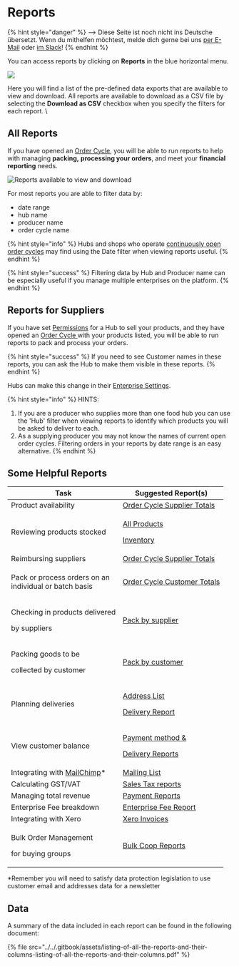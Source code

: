 # Reports

{% hint style="danger" %}
<img src="https://firebasestorage.googleapis.com/v0/b/gitbook-28427.appspot.com/o/assets%2F-L9rgk4wEweX_zxXIzmW%2F-LpeYcYHvFT89zDzVlG4%2F-LpeZq2i0oaAbNYfYfu5%2FCapture%20du%202019-09-26%2000-38-19.png?alt=media&#x26;token=aef3eea2-4d60-4d24-99ec-6edbda36b45c" alt="" data-size="line">-->​<img src="https://firebasestorage.googleapis.com/v0/b/gitbook-28427.appspot.com/o/assets%2F-L9rgk4wEweX_zxXIzmW%2F-MdHZQzZkj-9uNA4c3qD%2F-MdIF6yxdsNWC5BK3awW%2FFlagge%20Deutschland.jpg?alt=media&#x26;token=9bbe895b-2aa1-40da-8221-01fb74558b92" alt="" data-size="line"> Diese Seite ist noch nicht ins Deutsche übersetzt. Wenn du mithelfen möchtest, melde dich gerne bei uns [per E-Mail](mailto:konrad@openfoodnetwork.de) oder [im Slack](https://join.slack.com/t/openfoodnetwork/shared\_invite/zt-9sjkjdlu-r02kUMP1zbrTgUhZhYPF\~A)!
{% endhint %}

You can access reports by clicking on **Reports** in the blue horizontal menu. &#x20;

![](../../.gitbook/assets/screen-shot-2019-12-04-at-2.17.42-pm.png)

Here you will find a list of the pre-defined data exports that are available to view and download. All reports are available to download as a CSV file by selecting the **Download as CSV** checkbox when you specify the filters for each report. \


## All Reports

If you have opened an [Order Cycle](../shopfront/order-cycle/), you will be able to run reports to help with managing **packing,** **processing your orders**, and meet your **financial reporting** needs.

![Reports available to view and download](../../.gitbook/assets/screen-shot-2019-12-04-at-2.28.38-pm.png)

For most reports you are able to filter data by:

* date range
* hub name
* producer name
* order cycle name

{% hint style="info" %}
Hubs and shops who operate [continuously open order cycles](../shopfront/order-cycle/) may find using the Date filter when viewing reports useful.
{% endhint %}

{% hint style="success" %}
Filtering data by Hub and Producer name can be especially useful if you manage multiple enterprises on the platform.
{% endhint %}

## Reports for Suppliers&#x20;

If you have set [Permissions](../enterprise-profile/enterprise-to-enterprise-permissions-e2es.md) for a Hub to sell your products, and they have opened an [Order Cycle ](../shopfront/order-cycle/order-cycles-for-hubs.md)with your products listed, you will be able to run reports to pack and process your orders.&#x20;

{% hint style="success" %}
If you need to see Customer names in these reports, you can ask the Hub to make them visible in these reports.&#x20;
{% endhint %}

Hubs can make this change in their [Enterprise Settings](../enterprise-profile/enterprise-settings.md).

{% hint style="info" %}
HINTS:&#x20;

1. If you are a producer who supplies more than one food hub you can use the 'Hub' filter when viewing reports to identify which products you will be asked to deliver to each.
2. As a supplying producer you may not know the names of current open order cycles.  Filtering orders in your reports by date range is an easy alternative.
{% endhint %}

## Some Helpful Reports

| Task                                                                                                               | Suggested Report(s)                                                                                                                                                                       |
| ------------------------------------------------------------------------------------------------------------------ | ----------------------------------------------------------------------------------------------------------------------------------------------------------------------------------------- |
| Product availability                                                                                               | [Order Cycle Supplier Totals](order-reports.md#order-cycle-supplier-totals)                                                                                                               |
| Reviewing products stocked                                                                                         | <p><a href="reports-for-hub-management.md#product-management">All Products</a></p><p><a href="reports-for-hub-management.md#product-management">Inventory</a></p>                         |
| Reimbursing suppliers                                                                                              | [Order Cycle Supplier Totals](order-reports.md#order-cycle-supplier-totals)                                                                                                               |
| <p>Pack or process orders on an <br>individual or batch basis</p>                                                  | [Order Cycle Customer Totals](order-reports.md#order-cycle-customer-totals)                                                                                                               |
| <p>Checking in products delivered</p><p>by suppliers</p>                                                           | [Pack by supplier](packing-reports.md#pack-by-supplier)                                                                                                                                   |
| <p>Packing goods to be </p><p>collected by customer</p>                                                            | [Pack by customer](packing-reports.md#pack-by-customer)                                                                                                                                   |
| Planning deliveries                                                                                                | <p><a href="reports-for-hub-management.md#addresses">Address List</a></p><p><a href="reports-for-hub-management.md#order-cycle-management">Delivery Report</a></p>                        |
| View customer balance                                                                                              | <p><a href="reports-for-hub-management.md#order-cycle-management">Payment method &#x26;</a></p><p><a href="reports-for-hub-management.md#order-cycle-management">Delivery Reports</a></p> |
| Integrating with [MailChimp](../../complementary-tools-software/communication.md#integrating-mailchimp-with-ofn)\* | [Mailing List](reports-for-hub-management.md#mailing-list)                                                                                                                                |
| Calculating GST/VAT                                                                                                | [Sales Tax reports](payment-and-tax-reports.md#sales-tax)                                                                                                                                 |
| Managing total revenue                                                                                             | [Payment Reports](payment-and-tax-reports.md#payment-reports)                                                                                                                             |
| Enterprise Fee breakdown                                                                                           | [Enterprise Fee Report](reports-for-hub-management.md#enterprise-fees)                                                                                                                    |
| Integrating with Xero                                                                                              | [Xero Invoices](payment-and-tax-reports.md#xero-invoices)                                                                                                                                 |
| <p>Bulk Order Management </p><p>for buying groups</p>                                                              | [Bulk Coop Reports](reports-for-bulk-order-management.md)                                                                                                                                 |

\*Remember you will need to satisfy data protection legislation to use customer email and addresses data for a newsletter

## Data

A summary of the data included in each report can be found in the following document:

{% file src="../../.gitbook/assets/listing-of-all-the-reports-and-their-columns-listing-of-all-the-reports-and-their-columns.pdf" %}



##



##

##
